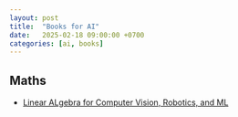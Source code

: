 ```yaml
---
layout: post
title:  "Books for AI"
date:   2025-02-18 09:00:00 +0700
categories: [ai, books]
---
```


## Maths
- [Linear ALgebra for Computer Vision, Robotics, and ML](https://www.cis.upenn.edu/~cis5150/linalg-I-f.pdf)
